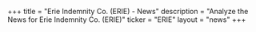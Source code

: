 +++
title = "Erie Indemnity Co. (ERIE) - News"
description = "Analyze the News for Erie Indemnity Co. (ERIE)"
ticker = "ERIE"
layout = "news"
+++

